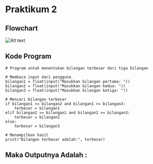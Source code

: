 # Praktikum 2

## Flowchart

![Alt text](Flowchartlabspy02.png)

## Kode Program

``````
# Program untuk menentukan bilangan terbesar dari tiga bilangan

# Membaca input dari pengguna
bilangan1 = float(input("Masukkan bilangan pertama: "))
bilangan2 = float(input("Masukkan bilangan kedua: "))
bilangan3 = float(input("Masukkan bilangan ketiga: "))

# Mencari bilangan terbesar
if bilangan1 >= bilangan2 and bilangan1 >= bilangan3:
    terbesar = bilangan1
elif bilangan2 >= bilangan1 and bilangan2 >= bilangan3:
    terbesar = bilangan2
else:
    terbesar = bilangan3

# Menampilkan hasil
print("Bilangan terbesar adalah:", terbesar)
``````

## Maka Outputnya Adalah :

<img src="">


